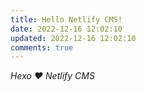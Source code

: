 ```yaml
---
title: Hello Netlify CMS!
date: 2022-12-16 12:02:10
updated: 2022-12-16 12:02:10
comments: true
---
```

*H﻿exo  ❤️ Netlify CMS*